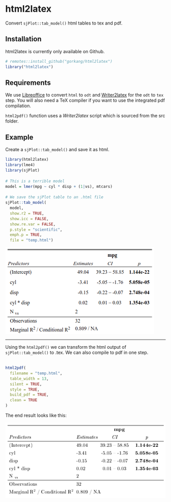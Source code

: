 <!-- README.md is generated from README.Rmd. Please edit that file -->

# html2latex

<!-- badges: start -->

<!-- badges: end -->

Convert `sjPlot::tab_model()` html tables to tex and pdf.

## Installation

html2latex is currently only available on Github.

``` r
# remotes::install_github("gorkang/html2latex")
library("html2latex")
```

## Requirements

We use [Libreoffice](https://www.libreoffice.org/) to convert `html` to `odt` and [Writer2latex](https://sourceforge.net/projects/writer2latex/files/writer2latex/) for the `odt` to `tex` step. You will also need a TeX compiler if you want to use the integrated pdf compilation.

`html2pdf()` function uses a *Writer2latex* script which is sourced from the src folder.

## Example

Create a `sjPlot::tab_model()` and save it as html.

``` r
library(html2latex)
library(lme4)
library(sjPlot)

# This is a terrible model
model = lmer(mpg ~ cyl * disp + (1|vs), mtcars)

# We save the sjPlot table to an .html file
sjPlot::tab_model(
  model,
  show.r2 = TRUE,
  show.icc = FALSE,
  show.re.var = FALSE,
  p.style = "scientific",
  emph.p = TRUE,
  file = "temp.html")
```

![](img/sjplot.png)


---  

Using the `html2pdf()` we can transform the html output of `sjPlot::tab_model()` to .tex. We can also compile to pdf in one step.


``` r

html2pdf(
  filename = "temp.html",
  table_width = 13,
  silent = TRUE,
  style = TRUE,
  build_pdf = TRUE,
  clean = TRUE
)
```

The end result looks like this:

![](img/html2latex.png)

